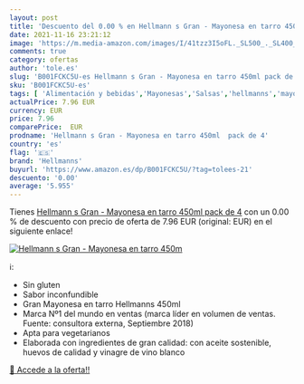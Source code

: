 ```yaml
---
layout: post
title: 'Descuento del 0.00 % en Hellmann s Gran - Mayonesa en tarro 450m'
date: 2021-11-16 23:21:12
image: 'https://m.media-amazon.com/images/I/41tzz3I5oFL._SL500_._SL400_.jpg'
comments: true
category: ofertas
author: 'tole.es'
slug: 'B001FCKC5U-es Hellmann s Gran - Mayonesa en tarro 450ml pack de 4'
sku: 'B001FCKC5U-es'
tags: [ 'Alimentación y bebidas','Mayonesas','Salsas','hellmanns','mayonesa', ]
actualPrice: 7.96 EUR
currency: EUR
price: 7.96
comparePrice:  EUR
prodname: 'Hellmann s Gran - Mayonesa en tarro 450ml  pack de 4'
country: 'es'
flag: '🇪🇸'
brand: 'Hellmanns'
buyurl: 'https://www.amazon.es/dp/B001FCKC5U/?tag=tolees-21'
descuento: '0.00'
average: '5.955'
---
```


Tienes [Hellmann s Gran - Mayonesa en tarro 450ml  pack de 4](https://www.amazon.es/dp/B001FCKC5U/?tag=tolees-21) con un 0.00 % de descuento con precio de oferta de 7.96 EUR (original:  EUR) en el siguiente enlace!

[![Hellmann s Gran - Mayonesa en tarro 450m](https://m.media-amazon.com/images/I/41tzz3I5oFL._SL500_._SL400_.jpg)](https://www.amazon.es/dp/B001FCKC5U/?tag=tolees-21)

ℹ️:

- Sin gluten
- Sabor inconfundible
- Gran Mayonesa en tarro Hellmanns 450ml
- Marca Nº1 del mundo en ventas (marca líder en volumen de ventas. Fuente: consultora externa, Septiembre 2018)
- Apta para vegetarianos
- Elaborada con ingredientes de gran calidad: con aceite sostenible, huevos de calidad y vinagre de vino blanco

[🛒 Accede a la oferta!!](https://www.amazon.es/dp/B001FCKC5U/?tag=tolees-21)
